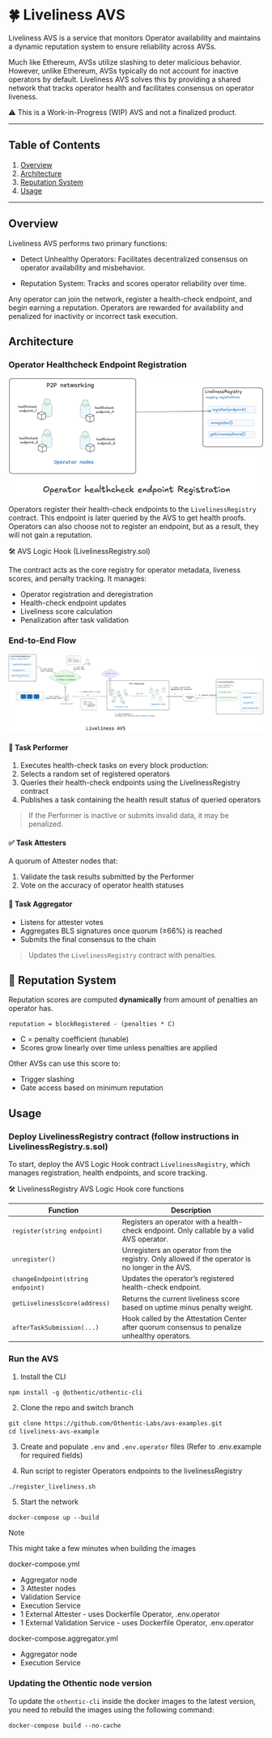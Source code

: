 # 🍀 Liveliness AVS

Liveliness AVS is a service that monitors Operator availability and maintains a dynamic reputation system to ensure reliability across AVSs.

Much like Ethereum, AVSs utilize slashing to deter malicious behavior. However, unlike Ethereum, AVSs typically do not account for inactive operators by default. Liveliness AVS solves this by providing a shared network that tracks operator health and facilitates consensus on operator liveness.

⚠️ This is a Work-in-Progress (WIP) AVS and not a finalized product.

---

## Table of Contents

1. [Overview](#overview)  
2. [Architecture](#architecture)  
3. [Reputation System](#-reputation-system)  
4. [Usage](#usage)


---


## Overview
Liveliness AVS performs two primary functions:

- Detect Unhealthy Operators: Facilitates decentralized consensus on operator availability and misbehavior.

- Reputation System: Tracks and scores operator reliability over time.

Any operator can join the network, register a health-check endpoint, and begin earning a reputation. Operators are rewarded for availability and penalized for inactivity or incorrect task execution.

## Architecture

### **Operator Healthcheck Endpoint Registration**

![alt text](image.png)

Operators register their health-check endpoints to the `LivelinessRegistry` contract. This endpoint is later queried by the AVS to get health proofs. Operators can also choose not to register an endpoint, but as a result, they will not gain a reputation.


🛠️ AVS Logic Hook (LivelinessRegistry.sol)

The contract acts as the core registry for operator metadata, liveness scores, and penalty tracking. It manages:

- Operator registration and deregistration
- Health-check endpoint updates
- Liveliness score calculation
- Penalization after task validation

### End-to-End Flow

![alt text](image-1.png)

#### 🔁 Task Performer

1. Executes health-check tasks on every block production:
2. Selects a random set of registered operators
3. Queries their health-check endpoints using the LivelinessRegistry contract
4. Publishes a task containing the health result status of queried operators

> If the Performer is inactive or submits invalid data, it may be penalized.

#### ✅ Task Attesters

A quorum of Attester nodes that:

1. Validate the task results submitted by the Performer
2. Vote on the accuracy of operator health statuses

#### 🔗 Task Aggregator

- Listens for attester votes
- Aggregates BLS signatures once quorum (≥66%) is reached
- Submits the final consensus to the chain

> Updates the `LivelinessRegistry` contract with penalties.



## 🧮 Reputation System

Reputation scores are computed **dynamically** from amount of penalties an operator has. 

```
reputation = blockRegistered - (penalties * C)
```
- C = penalty coefficient (tunable)
- Scores grow linearly over time unless penalties are applied

Other AVSs can use this score to:

- Trigger slashing
- Gate access based on minimum reputation


## Usage

### Deploy LivelinessRegistry contract (follow instructions in LivelinessRegistry.s.sol)
To start, deploy the AVS Logic Hook contract `LivelinessRegistry`, which manages registration, health endpoints, and score tracking.

🛠️ LivelinessRegistry AVS Logic Hook core functions

| Function                             | Description                                                                                       |
|--------------------------------------|---------------------------------------------------------------------------------------------------|
| `register(string endpoint)`          | Registers an operator with a health-check endpoint. Only callable by a valid AVS operator.        |
| `unregister()`                       | Unregisters an operator from the registry. Only allowed if the operator is no longer in the AVS.  |
| `changeEndpoint(string endpoint)`    | Updates the operator’s registered health-check endpoint.                                          |
| `getLivelinessScore(address)`        | Returns the current liveliness score based on uptime minus penalty weight.                        |
| `afterTaskSubmission(...)`           | Hook called by the Attestation Center after quorum consensus to penalize unhealthy operators.     |


### Run the AVS

1. Install the CLI
```
npm install -g @othentic/othentic-cli
```

2. Clone the repo and switch branch
```
git clone https://github.com/Othentic-Labs/avs-examples.git
cd liveliness-avs-example
```

3. Create and populate `.env` and `.env.operator` files
 (Refer to .env.example for required fields)

4. Run script to register Operators endpoints to the livelinessRegistry 
```
./register_liveliness.sh
```
5. Start the network
```
docker-compose up --build
```
> [!NOTE]
> This might take a few minutes when building the images

docker-compose.yml
- Aggregator node
- 3 Attester nodes
- Validation Service
- Execution Service
- 1 External Attester - uses Dockerfile Operator, .env.operator
- 1 External Validation Service - uses Dockerfile Operator, .env.operator

docker-compose.aggregator.yml
- Aggregator node
- Execution Service

### Updating the Othentic node version
To update the `othentic-cli` inside the docker images to the latest version, you
need to rebuild the images using the following command:
```console
docker-compose build --no-cache
```
